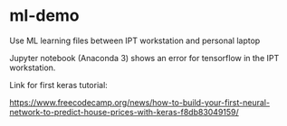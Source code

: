 # ml-demo
Use ML learning files between IPT workstation and personal laptop

Jupyter notebook (Anaconda 3) shows an error for tensorflow in the IPT workstation.

Link for first keras tutorial:

https://www.freecodecamp.org/news/how-to-build-your-first-neural-network-to-predict-house-prices-with-keras-f8db83049159/



